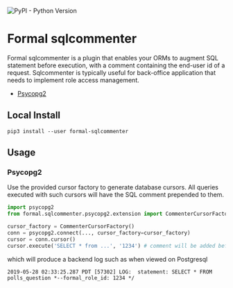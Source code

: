 ![PyPI - Python Version](https://img.shields.io/pypi/pyversions/formal-sqlcommenter)

# Formal sqlcommenter

Formal sqlcommenter is a plugin that enables your ORMs to augment SQL statement before execution, with a comment containing the end-user id of a request.
Sqlcommenter is typically useful for back-office application that needs to implement role access management.

 * [Psycopg2](#psycopg2)

## Local Install

```shell
pip3 install --user formal-sqlcommenter
```

## Usage

### Psycopg2

Use the provided cursor factory to generate database cursors. All queries executed with such cursors will have the SQL comment prepended to them.

```python
import psycopg2
from formal.sqlcommenter.psycopg2.extension import CommenterCursorFactory

cursor_factory = CommenterCursorFactory()
conn = psycopg2.connect(..., cursor_factory=cursor_factory)
cursor = conn.cursor()
cursor.execute('SELECT * from ...', '1234') # comment will be added before execution
```

which will produce a backend log such as when viewed on Postgresql
```shell
2019-05-28 02:33:25.287 PDT [57302] LOG:  statement: SELECT * FROM
polls_question *--formal_role_id: 1234 */
```

